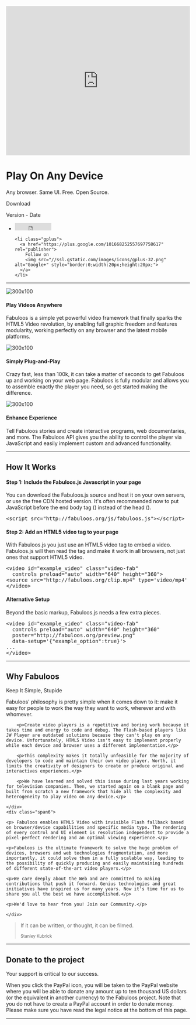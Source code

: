 <iframe src="http://fabuloos.ws/U73ldn" width="100%" height="408" frameborder="0" webkitallowfullscreen mozallowfullscreen msallowfullscreen allowfullscreen></iframe>


<div class="jumbotron">
<div id="download">
  <h1>Play On Any Device</h1>
  <p class="lead">Any browser. Same UI. Free. Open Source. </p>
  <p><a class="btn btn-primary btn-lg" role="button">Download</a></p>
  <p>Version - Date</p>

<ul class="social">
    <li class="twitter">
      <iframe id="twitter-widget-0" scrolling="no" frameborder="0" allowtransparency="true" src="http://platform.twitter.com/widgets/follow_button.1384994725.html#_=1386853116727&amp;id=twitter-widget-0&amp;lang=en&amp;screen_name=_fbjs&amp;show_count=false&amp;show_screen_name=true&amp;size=m" class="twitter-follow-button twitter-follow-button" title="Twitter Follow Button" data-twttr-rendered="true" style="width: 100px; height: 20px;"></iframe>
    </li>

    <li class="gplus">
      <a href="https://plus.google.com/101668252557697758617" rel="publisher">
        Follow on
        <img src="//ssl.gstatic.com/images/icons/gplus-32.png" alt="Google+" style="border:0;width:20px;height:20px;">
      </a>
    </li>

  </ul>

 </div>
</div>

<hr/>


<div class="row-fluid">
	<div class="span4">
		<div class="thumbnail">	<img data-src="holder.js/300x100" alt="300x100" src="http://local.static.fabuloos.org/img/anydevice.png">
			<div class="caption">
				<h4>Play Videos Anywhere</h4>
				<p>Fabuloos is a simple yet powerful video framework that finally sparks the HTML5 Video revolution, by enabling full graphic freedom and features modularity, working perfectly on any browser and the latest mobile platforms.</p>
			</div>
		</div>
	</div>
	<div class="span4">
		<div class="thumbnail">	<img data-src="holder.js/300x100" alt="300x100" src="http://local.static.fabuloos.org/img/plugandplay.png">
			<div class="caption">
				<h4>Simply Plug-and-Play</h4>
				<p>Crazy fast, less than 100k, it can take a matter of seconds to get Fabuloos up and working on your web page. Fabuloos is fully modular and allows you to assemble exactly the player you need, so get started making the difference.</p>
			</div>
		</div>
	</div>
	<div class="span4">
		<div class="thumbnail">	<img data-src="holder.js/300x100" alt="300x100" src="http://local.static.fabuloos.org/img/experience.png">
			<div class="caption">
				<h4>Enhance Experience</h4>
				<p>Tell Fabuloos stories and create interactive programs, web documentaries, and more. The Fabuloos API gives you the ability to control the player via JavaScript and easily implement custom and advanced functionality.</p>
			</div>
		</div>
	</div>

</div>

<hr/>

<h2>How It Works</h2>

<script>

window.addEventListener('load', function (event) { prettyPrint() }, false); 

</script>

<h4>Step 1: Include the Fabuloos.js Javascript in your page</h4>

<p>You can download the Fabuloos.js source and host it on your own servers, or use the free CDN hosted version. It's often recommended now to put JavaScript before the end body tag (</body>) instead of the head (<head>).</p>

<pre class="prettyprint">
&lt;script src="http://fabuloos.org/js/fabuloos.js"&gt;&lt;/script&gt;
</pre>

<h4>Step 2: Add an HTML5 video tag to your page</h4>

<p>With Fabuloos.js you just use an HTML5 video tag to embed a video. Fabuloos.js will then read the tag and make it work in all browsers, not just ones that support HTML5 video.</p>

<pre class="prettyprint">
&lt;video id="example_video" class="video-fab"
  controls preload="auto" width="640" height="360"&gt;
&lt;source src="http://fabuloos.org/clip.mp4" type='video/mp4' /&gt;
&lt;/video&gt;
</pre>

<h4>Alternative Setup</h4>

<p>Beyond the basic markup, Fabuloos.js needs a few extra pieces.</p>

<pre class="prettyprint">
&lt;video id="example_video" class="video-fab"
  controls preload="auto" width="640" height="360"
  poster="http://fabuloos.org/preview.png"
  data-setup='{"example_option":true}'&gt;
...
&lt;/video&gt;
</pre>

<hr />

<h2>Why Fabuloos</h2>

<div class="row-fluid">
	<div class="span6">
		<p class="lead">Keep It Simple, Stupide</p>
	</div>
	<div class="span6"></div>
</div>

<div class="row-fluid">
	<div class="span6">
		<p>Fabuloos' philosophy is pretty simple when it comes down to it: make it easy for people to work the way they want to work, wherever and with whomever.</p>

		<p>Create video players is a repetitive and boring work because it takes time and energy to code and debug. The Flash-based players like JW Player are outdated solutions because they can't play on any device. Unfortunately, HTML5 Video isn't easy to implement properly while each device and browser uses a different implementation.</p>

		<p>This complexity makes it totally unfeasible for the majority of developers to code and maintain their own video player. Worth, it limits the creativity of designers to create or produce original and interactives experiences.</p>

		<p>We have learned and solved this issue during last years working for television companies. Then, we started again on a blank page and built from scratch a new framework that hide all the complexity and heterogeneity to play video on any device.</p>

	</div>
	<div class="span6">

	<p> Fabuloos enables HTML5 Video with invisible Flash fallback based on browser/device capabilities and specific media type. The rendering of every control and UI element is resolution independent to provide a pixel-perfect rendering and an optimal viewing experience.</p>
	
	<p>Fabuloos is the ultimate framework to solve the huge problem of devices, browsers and web technologies fragmentation, and more importantly, it could solve them in a fully scalable way, leading to the possibility of quickly producing and easily maintaining hundreds of different state-of-the-art video players.</p>
	
	<p>We care deeply about the Web and are committed to making contributions that push it forward. Genius technologies and great initiatives have inspired us for many years. Now it's time for us to share you all the best we have accomplished.</p>

	<p>We'd love to hear from you! Join our Community.</p>

	</div>

</div>

<div class="row-fluid">
	<div class="span6">
	</div>
	<div class="span6"><blockquote class="pull-right">
  <p>If it can be written, or thought, it can be filmed.</p>
  <small>Stanley Kubrick</small>
</blockquote></div>
</div>

<hr />

<h2>Donate to the project</h2>

<p class="lead">Your support is critical to our success.</p>

<p>When you click the PayPal icon, you will be taken to the PayPal website where you will be able to donate any amount up to ten thousand US dollars (or the equivalent in another currency) to the Fabuloos project. Note that you do not have to create a PayPal account in order to donate money. Please make sure you have read the legal notice at the bottom of this page. </p>

<hr />



